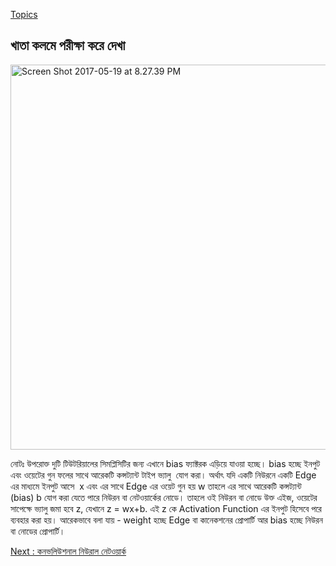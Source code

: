 [Topics](/SUMMARY.md)

## খাতা কলমে পরীক্ষা করে দেখা  
<p class="p1"><img class="alignnone size-full wp-image-1727" src="https://nuhil.files.wordpress.com/2017/05/screen-shot-2017-05-19-at-8-27-39-pm.png" alt="Screen Shot 2017-05-19 at 8.27.39 PM" width="817" height="616" /></p>
<p class="p1">নোটঃ উপরোক্ত দুটি টিউটরিয়ালের সিমপ্লিসিটির জন্য এখানে<span class="s1"> bias </span>ফ্যাক্টরক এড়িয়ে যাওয়া হচ্ছে।<span class="s1"> bias </span>হচ্ছে ইনপুট এবং ওয়েটের গুন ফলের সাথে আরেকটি কন্সট্যান্ট টাইপ ভ্যালু<span class="s1"><span class="Apple-converted-space">  </span></span>যোগ করা। অর্থাৎ যদি একটি নিউরনে একটি<span class="s1"> Edge </span>এর মাধ্যমে ইনপুট আসে<span class="s1"><span class="Apple-converted-space">  </span>x </span>এবং এর সাথে<span class="s1"> Edge </span>এর ওয়েট গুন হয়<span class="s1"> w </span>তাহলে এর সাথে আরেকটি কন্সট্যান্ট<span class="s1"> (bias) b </span>যোগ করা যেতে পারে নিউরন বা নেটওয়ার্কের নোডে। তাহলে ওই নিউরন বা নোডে উক্ত এইজ<span class="s1">, </span>ওয়েটের সাপেক্ষে ভ্যালু জমা হবে<span class="s1"> z, </span>যেখানে<span class="s1"> z = wx+b. </span>এই<span class="s1"> z </span>কে<span class="s1"> Activation Function </span>এর ইনপুট হিসেবে পরে ব্যবহার করা হয়। আরেকভাবে বলা যায়<span class="s1"> - weight </span>হচ্ছে<span class="s1"> Edge </span>বা কানেকশনের প্রোপার্টি আর<span class="s1"> bias </span>হচ্ছে নিউরন বা নোডের প্রোপার্টি।</p>


[Next : কনভলিউশনাল নিউরাল নেটওয়ার্ক](cnn.md)